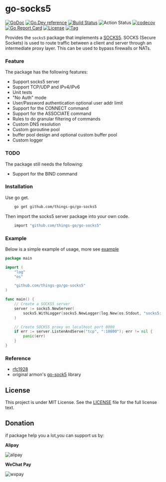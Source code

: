 # go-socks5 

[![GoDoc](https://godoc.org/github.com/things-go/go-socks5?status.svg)](https://godoc.org/github.com/things-go/go-socks5)
[![Go.Dev reference](https://img.shields.io/badge/go.dev-reference-blue?logo=go&logoColor=white)](https://pkg.go.dev/github.com/things-go/go-socks5?tab=doc)
[![Build Status](https://travis-ci.com/things-go/go-socks5.svg?branch=master)](https://travis-ci.com/things-go/go-socks5)
![Action Status](https://github.com/things-go/go-socks5/workflows/Go/badge.svg)
[![codecov](https://codecov.io/gh/things-go/go-socks5/branch/master/graph/badge.svg)](https://codecov.io/gh/things-go/go-socks5)
[![Go Report Card](https://goreportcard.com/badge/github.com/things-go/go-socks5)](https://goreportcard.com/report/github.com/things-go/go-socks5)
[![License](https://img.shields.io/github/license/things-go/go-socks5)](https://github.com/things-go/go-socks5/raw/master/LICENSE)
[![Tag](https://img.shields.io/github/v/tag/things-go/go-socks5)](https://github.com/things-go/go-socks5/tags)

Provides the `socks5` package that implements a [SOCKS5](http://en.wikipedia.org/wiki/SOCKS).
SOCKS (Secure Sockets) is used to route traffic between a client and server through
an intermediate proxy layer. This can be used to bypass firewalls or NATs.

### Feature


The package has the following features:
- Support socks5 server
- Support TCP/UDP and IPv4/IPv6
- Unit tests
- "No Auth" mode
- User/Password authentication optional user addr limit
- Support for the CONNECT command
- Support for the ASSOCIATE command
- Rules to do granular filtering of commands
- Custom DNS resolution
- Custom goroutine pool
- buffer pool design and optional custom buffer pool
- Custom logger

### TODO

The package still needs the following:
- Support for the BIND command

### Installation

Use go get.
```bash
    go get github.com/things-go/go-socks5
```

Then import the socks5 server package into your own code.

```bash
    import "github.com/things-go/go-socks5"
```

### Example

Below is a simple example of usage, more see [example](https://github.com/things-go/go-socks5/tree/master/_example)

[embedmd]:# (_example/main.go go)
```go
package main

import (
	"log"
	"os"

	"github.com/things-go/go-socks5"
)

func main() {
	// Create a SOCKS5 server
	server := socks5.NewServer(
		socks5.WithLogger(socks5.NewLogger(log.New(os.Stdout, "socks5: ", log.LstdFlags))),
	)

	// Create SOCKS5 proxy on localhost port 8000
	if err := server.ListenAndServe("tcp", ":10800"); err != nil {
		panic(err)
	}
}
```

### Reference
- [rfc1928](https://www.ietf.org/rfc/rfc1928.txt) 
- original armon's [go-sock5](https://github.com/armon/go-socks5) library

## License

This project is under MIT License. See the [LICENSE](LICENSE) file for the full license text.

## Donation

if package help you a lot,you can support us by:

**Alipay**

![alipay](https://github.com/thinkgos/thinkgos/blob/master/asserts/alipay.jpg)

**WeChat Pay**

![wxpay](https://github.com/thinkgos/thinkgos/blob/master/asserts/wxpay.jpg)
